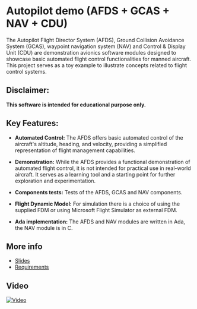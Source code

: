 # Autopilot demo (AFDS + GCAS + NAV + CDU)

The Autopilot Flight Director System (AFDS), Ground Collision Avoidance System (GCAS), waypoint navigation system (NAV) and Control & Display Unit (CDU) are demonstration avionics software modules designed to showcase basic automated flight control functionalities for manned aircraft.
This project serves as a toy example to illustrate concepts related to flight control systems.

## Disclaimer:

**This software is intended for educational purpose only.**

## Key Features:

- **Automated Control:** The AFDS offers basic automated control of the aircraft's altitude, heading, and velocity, providing a simplified representation of flight management capabilities.

- **Demonstration:** While the AFDS provides a functional demonstration of automated flight control, it is not intended for practical use in real-world aircraft. It serves as a learning tool and a starting point for further exploration and experimentation.

- **Components tests:** Tests of the AFDS, GCAS and NAV components.

- **Flight Dynamic Model:** For simulation there is a choice of using the supplied FDM or using Microsoft Flight Simulator as external FDM.

- **Ada implementation:** The AFDS and NAV modules are written in Ada, the NAV module is in C.


## More info

- [Slides](Autopilot/Documentation/application.pdf)
- [Requirements](Autopilot/Requirements/README.md)

## Video
[![Video](https://img.youtube.com/vi/yFtuY9XzOBs/0.jpg)](https://youtu.be/yFtuY9XzOBs)
